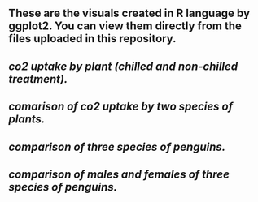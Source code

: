## These are the visuals created in R language by ggplot2. You can view them directly from the files uploaded in this repository.

## *co2 uptake by plant (chilled and non-chilled treatment).*
## *comarison of co2 uptake by two species of plants.*
## *comparison of three species of penguins.*
## *comparison of males and females of three species of penguins.*


